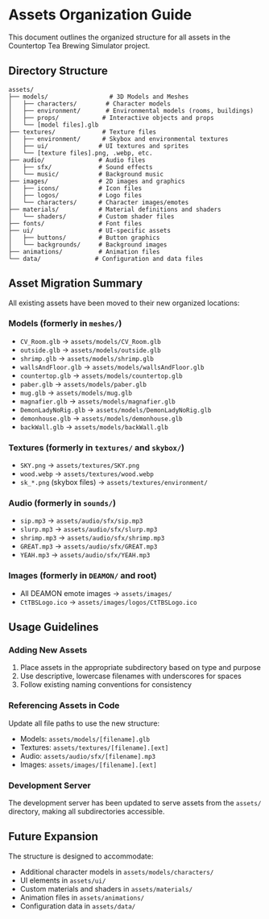 # Assets Organization Guide

This document outlines the organized structure for all assets in the Countertop Tea Brewing Simulator project.

## Directory Structure

```
assets/
├── models/                 # 3D Models and Meshes
│   ├── characters/        # Character models
│   ├── environment/       # Environmental models (rooms, buildings)
│   ├── props/            # Interactive objects and props
│   └── [model files].glb
├── textures/             # Texture files
│   ├── environment/      # Skybox and environmental textures
│   ├── ui/              # UI textures and sprites
│   └── [texture files].png, .webp, etc.
├── audio/               # Audio files
│   ├── sfx/             # Sound effects
│   └── music/           # Background music
├── images/              # 2D images and graphics
│   ├── icons/           # Icon files
│   ├── logos/           # Logo files
│   └── characters/      # Character images/emotes
├── materials/           # Material definitions and shaders
│   └── shaders/         # Custom shader files
├── fonts/               # Font files
├── ui/                  # UI-specific assets
│   ├── buttons/         # Button graphics
│   └── backgrounds/     # Background images
├── animations/          # Animation files
└── data/               # Configuration and data files
```

## Asset Migration Summary

All existing assets have been moved to their new organized locations:

### Models (formerly in `meshes/`)
- `CV_Room.glb` → `assets/models/CV_Room.glb`
- `outside.glb` → `assets/models/outside.glb`
- `shrimp.glb` → `assets/models/shrimp.glb`
- `wallsAndFloor.glb` → `assets/models/wallsAndFloor.glb`
- `countertop.glb` → `assets/models/countertop.glb`
- `paber.glb` → `assets/models/paber.glb`
- `mug.glb` → `assets/models/mug.glb`
- `magnafier.glb` → `assets/models/magnafier.glb`
- `DemonLadyNoRig.glb` → `assets/models/DemonLadyNoRig.glb`
- `demonhouse.glb` → `assets/models/demonhouse.glb`
- `backWall.glb` → `assets/models/backWall.glb`

### Textures (formerly in `textures/` and `skybox/`)
- `SKY.png` → `assets/textures/SKY.png`
- `wood.webp` → `assets/textures/wood.webp`
- `sk_*.png` (skybox files) → `assets/textures/environment/`

### Audio (formerly in `sounds/`)
- `sip.mp3` → `assets/audio/sfx/sip.mp3`
- `slurp.mp3` → `assets/audio/sfx/slurp.mp3`
- `shrimp.mp3` → `assets/audio/sfx/shrimp.mp3`
- `GREAT.mp3` → `assets/audio/sfx/GREAT.mp3`
- `YEAH.mp3` → `assets/audio/sfx/YEAH.mp3`

### Images (formerly in `DEAMON/` and root)
- All DEAMON emote images → `assets/images/`
- `CtTBSLogo.ico` → `assets/images/logos/CtTBSLogo.ico`

## Usage Guidelines

### Adding New Assets
1. Place assets in the appropriate subdirectory based on type and purpose
2. Use descriptive, lowercase filenames with underscores for spaces
3. Follow existing naming conventions for consistency

### Referencing Assets in Code
Update all file paths to use the new structure:
- Models: `assets/models/[filename].glb`
- Textures: `assets/textures/[filename].[ext]`
- Audio: `assets/audio/sfx/[filename].mp3`
- Images: `assets/images/[filename].[ext]`

### Development Server
The development server has been updated to serve assets from the `assets/` directory, making all subdirectories accessible.

## Future Expansion
The structure is designed to accommodate:
- Additional character models in `assets/models/characters/`
- UI elements in `assets/ui/`
- Custom materials and shaders in `assets/materials/`
- Animation files in `assets/animations/`
- Configuration data in `assets/data/`